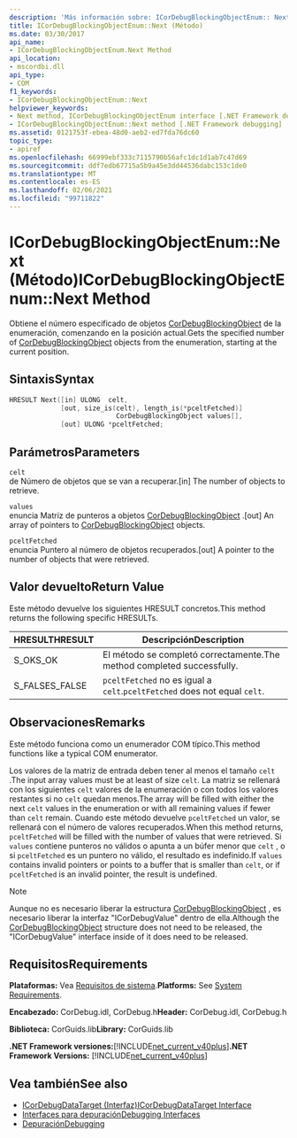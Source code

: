 ```yaml
---
description: 'Más información sobre: ICorDebugBlockingObjectEnum:: Next (método)'
title: ICorDebugBlockingObjectEnum::Next (Método)
ms.date: 03/30/2017
api_name:
- ICorDebugBlockingObjectEnum.Next Method
api_location:
- mscordbi.dll
api_type:
- COM
f1_keywords:
- ICorDebugBlockingObjectEnum::Next
helpviewer_keywords:
- Next method, ICorDebugBlockingObjectEnum interface [.NET Framework debugging]
- ICorDebugBlockingObjectEnum::Next method [.NET Framework debugging]
ms.assetid: 0121753f-ebea-48d0-aeb2-ed7fda76dc60
topic_type:
- apiref
ms.openlocfilehash: 66999ebf333c7115790b56afc1dc1d1ab7c47d69
ms.sourcegitcommit: ddf7edb67715a5b9a45e3dd44536dabc153c1de0
ms.translationtype: MT
ms.contentlocale: es-ES
ms.lasthandoff: 02/06/2021
ms.locfileid: "99711822"
---
```

# <a name="icordebugblockingobjectenumnext-method"></a><span data-ttu-id="88e9a-103">ICorDebugBlockingObjectEnum::Next (Método)</span><span class="sxs-lookup"><span data-stu-id="88e9a-103">ICorDebugBlockingObjectEnum::Next Method</span></span>

<span data-ttu-id="88e9a-104">Obtiene el número especificado de objetos [CorDebugBlockingObject](cordebugblockingobject-structure.md) de la enumeración, comenzando en la posición actual.</span><span class="sxs-lookup"><span data-stu-id="88e9a-104">Gets the specified number of [CorDebugBlockingObject](cordebugblockingobject-structure.md) objects from the enumeration, starting at the current position.</span></span>  
  
## <a name="syntax"></a><span data-ttu-id="88e9a-105">Sintaxis</span><span class="sxs-lookup"><span data-stu-id="88e9a-105">Syntax</span></span>  
  
```cpp  
HRESULT Next([in] ULONG  celt,  
             [out, size_is(celt), length_is(*pceltFetched)]  
                           CorDebugBlockingObject values[],  
             [out] ULONG *pceltFetched;  
```  
  
## <a name="parameters"></a><span data-ttu-id="88e9a-106">Parámetros</span><span class="sxs-lookup"><span data-stu-id="88e9a-106">Parameters</span></span>  

 `celt`  
 <span data-ttu-id="88e9a-107">de Número de objetos que se van a recuperar.</span><span class="sxs-lookup"><span data-stu-id="88e9a-107">[in] The number of objects to retrieve.</span></span>  
  
 `values`  
 <span data-ttu-id="88e9a-108">enuncia Matriz de punteros a objetos [CorDebugBlockingObject](cordebugblockingobject-structure.md) .</span><span class="sxs-lookup"><span data-stu-id="88e9a-108">[out] An array of pointers to [CorDebugBlockingObject](cordebugblockingobject-structure.md) objects.</span></span>  
  
 `pceltFetched`  
 <span data-ttu-id="88e9a-109">enuncia Puntero al número de objetos recuperados.</span><span class="sxs-lookup"><span data-stu-id="88e9a-109">[out] A pointer to the number of objects that were retrieved.</span></span>  
  
## <a name="return-value"></a><span data-ttu-id="88e9a-110">Valor devuelto</span><span class="sxs-lookup"><span data-stu-id="88e9a-110">Return Value</span></span>  

 <span data-ttu-id="88e9a-111">Este método devuelve los siguientes HRESULT concretos.</span><span class="sxs-lookup"><span data-stu-id="88e9a-111">This method returns the following specific HRESULTs.</span></span>  
  
|<span data-ttu-id="88e9a-112">HRESULT</span><span class="sxs-lookup"><span data-stu-id="88e9a-112">HRESULT</span></span>|<span data-ttu-id="88e9a-113">Descripción</span><span class="sxs-lookup"><span data-stu-id="88e9a-113">Description</span></span>|  
|-------------|-----------------|  
|<span data-ttu-id="88e9a-114">S_OK</span><span class="sxs-lookup"><span data-stu-id="88e9a-114">S_OK</span></span>|<span data-ttu-id="88e9a-115">El método se completó correctamente.</span><span class="sxs-lookup"><span data-stu-id="88e9a-115">The method completed successfully.</span></span>|  
|<span data-ttu-id="88e9a-116">S_FALSE</span><span class="sxs-lookup"><span data-stu-id="88e9a-116">S_FALSE</span></span>|<span data-ttu-id="88e9a-117">`pceltFetched` no es igual a `celt`.</span><span class="sxs-lookup"><span data-stu-id="88e9a-117">`pceltFetched` does not equal `celt`.</span></span>|  
  
## <a name="remarks"></a><span data-ttu-id="88e9a-118">Observaciones</span><span class="sxs-lookup"><span data-stu-id="88e9a-118">Remarks</span></span>  

 <span data-ttu-id="88e9a-119">Este método funciona como un enumerador COM típico.</span><span class="sxs-lookup"><span data-stu-id="88e9a-119">This method functions like a typical COM enumerator.</span></span>  
  
 <span data-ttu-id="88e9a-120">Los valores de la matriz de entrada deben tener al menos el tamaño `celt` .</span><span class="sxs-lookup"><span data-stu-id="88e9a-120">The input array values must be at least of size `celt`.</span></span> <span data-ttu-id="88e9a-121">La matriz se rellenará con los siguientes `celt` valores de la enumeración o con todos los valores restantes si no `celt` quedan menos.</span><span class="sxs-lookup"><span data-stu-id="88e9a-121">The array will be filled with either the next `celt` values in the enumeration or with all remaining values if fewer than `celt` remain.</span></span> <span data-ttu-id="88e9a-122">Cuando este método devuelve `pceltFetched` un valor, se rellenará con el número de valores recuperados.</span><span class="sxs-lookup"><span data-stu-id="88e9a-122">When this method returns, `pceltFetched` will be filled with the number of values that were retrieved.</span></span> <span data-ttu-id="88e9a-123">Si `values` contiene punteros no válidos o apunta a un búfer menor que `celt` , o si `pceltFetched` es un puntero no válido, el resultado es indefinido.</span><span class="sxs-lookup"><span data-stu-id="88e9a-123">If `values` contains invalid pointers or points to a buffer that is smaller than `celt`, or if `pceltFetched` is an invalid pointer, the result is undefined.</span></span>  
  
> [!NOTE]
> <span data-ttu-id="88e9a-124">Aunque no es necesario liberar la estructura [CorDebugBlockingObject](cordebugblockingobject-structure.md) , es necesario liberar la interfaz "ICorDebugValue" dentro de ella.</span><span class="sxs-lookup"><span data-stu-id="88e9a-124">Although the [CorDebugBlockingObject](cordebugblockingobject-structure.md) structure does not need to be released, the "ICorDebugValue" interface inside of it does need to be released.</span></span>  
  
## <a name="requirements"></a><span data-ttu-id="88e9a-125">Requisitos</span><span class="sxs-lookup"><span data-stu-id="88e9a-125">Requirements</span></span>  

 <span data-ttu-id="88e9a-126">**Plataformas:** Vea [Requisitos de sistema](../../get-started/system-requirements.md).</span><span class="sxs-lookup"><span data-stu-id="88e9a-126">**Platforms:** See [System Requirements](../../get-started/system-requirements.md).</span></span>  
  
 <span data-ttu-id="88e9a-127">**Encabezado:** CorDebug.idl, CorDebug.h</span><span class="sxs-lookup"><span data-stu-id="88e9a-127">**Header:** CorDebug.idl, CorDebug.h</span></span>  
  
 <span data-ttu-id="88e9a-128">**Biblioteca:** CorGuids.lib</span><span class="sxs-lookup"><span data-stu-id="88e9a-128">**Library:** CorGuids.lib</span></span>  
  
 <span data-ttu-id="88e9a-129">**.NET Framework versiones:**[!INCLUDE[net_current_v40plus](../../../../includes/net-current-v40plus-md.md)]</span><span class="sxs-lookup"><span data-stu-id="88e9a-129">**.NET Framework Versions:** [!INCLUDE[net_current_v40plus](../../../../includes/net-current-v40plus-md.md)]</span></span>  
  
## <a name="see-also"></a><span data-ttu-id="88e9a-130">Vea también</span><span class="sxs-lookup"><span data-stu-id="88e9a-130">See also</span></span>

- [<span data-ttu-id="88e9a-131">ICorDebugDataTarget (Interfaz)</span><span class="sxs-lookup"><span data-stu-id="88e9a-131">ICorDebugDataTarget Interface</span></span>](icordebugdatatarget-interface.md)
- [<span data-ttu-id="88e9a-132">Interfaces para depuración</span><span class="sxs-lookup"><span data-stu-id="88e9a-132">Debugging Interfaces</span></span>](debugging-interfaces.md)
- [<span data-ttu-id="88e9a-133">Depuración</span><span class="sxs-lookup"><span data-stu-id="88e9a-133">Debugging</span></span>](index.md)
